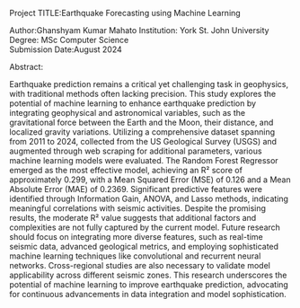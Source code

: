 Project TITLE:Earthquake Forecasting using Machine Learning

Author:Ghanshyam Kumar Mahato 
Institution: York St. John University  
Degree: MSc Computer Science  
Submission Date:August 2024

Abstract:

Earthquake prediction remains a critical yet challenging task in geophysics, with traditional methods often lacking precision. This study explores the potential of machine learning to enhance earthquake prediction by integrating geophysical and astronomical variables, such as the gravitational force between the Earth and the Moon, their distance, and localized gravity variations. Utilizing a comprehensive dataset spanning from 2011 to 2024, collected from the US Geological Survey (USGS) and augmented through web scraping for additional parameters, various machine learning models were evaluated. The Random Forest Regressor emerged as the most effective model, achieving an R² score of approximately 0.299, with a Mean Squared Error (MSE) of 0.126 and a Mean Absolute Error (MAE) of 0.2369. Significant predictive features were identified through Information Gain, ANOVA, and Lasso methods, indicating meaningful correlations with seismic activities. Despite the promising results, the moderate R² value suggests that additional factors and complexities are not fully captured by the current model. Future research should focus on integrating more diverse features, such as real-time seismic data, advanced geological metrics, and employing sophisticated machine learning techniques like convolutional and recurrent neural networks. Cross-regional studies are also necessary to validate model applicability across different seismic zones. This research underscores the potential of machine learning to improve earthquake prediction, advocating for continuous advancements in data integration and model sophistication.
